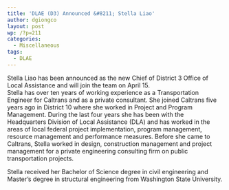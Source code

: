 ```yaml
---
title: 'DLAE (D3) Announced &#8211; Stella Liao'
author: dgiongco
layout: post
wp: /?p=211
categories:
  - Miscellaneous
tags:
  - DLAE
---
```

Stella Liao has been announced as the new Chief of District 3 Office of Local Assistance and will join the team on April 15.  
Stella has over ten years of working experience as a Transportation Engineer for Caltrans and as a private consultant. She joined Caltrans five years ago in District 10 where she worked in Project and Program Management. During the last four years she has been with the Headquarters Division of Local Assistance (DLA) and has worked in the areas of local federal project implementation, program management, resource management and performance measures. Before she came to Caltrans, Stella worked in design, construction management and project management for a private engineering consulting firm on public transportation projects.<!--more-->

Stella received her Bachelor of Science degree in civil engineering and Master&#8217;s degree in structural engineering from Washington State University.